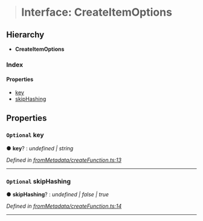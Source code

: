 > # Interface: CreateItemOptions

## Hierarchy

* **CreateItemOptions**

### Index

#### Properties

* [key](_frommetadata_createfunction_.createitemoptions.md#optional-key)
* [skipHashing](_frommetadata_createfunction_.createitemoptions.md#optional-skiphashing)

## Properties

### `Optional` key

● **key**? : *undefined | string*

*Defined in [fromMetadata/createFunction.ts:13](https://github.com/polkadot-js/api/blob/ed19ba9/packages/type-storage/src/fromMetadata/createFunction.ts#L13)*

___

### `Optional` skipHashing

● **skipHashing**? : *undefined | false | true*

*Defined in [fromMetadata/createFunction.ts:14](https://github.com/polkadot-js/api/blob/ed19ba9/packages/type-storage/src/fromMetadata/createFunction.ts#L14)*

___